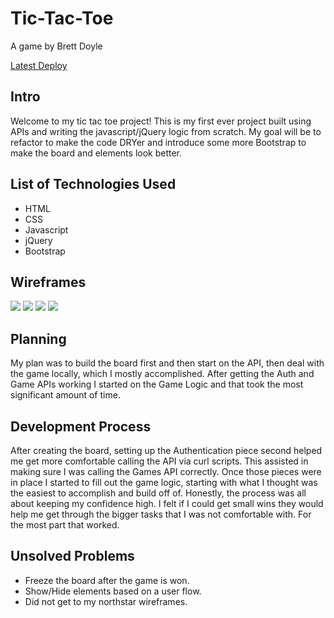 # **Tic-Tac-Toe**
A game by Brett Doyle

[Latest Deploy](https://brettdoyle44.github.io/tic-tac-toe/)

## Intro

Welcome to my tic tac toe project! This is my first ever project built using APIs and writing the javascript/jQuery logic from scratch. My goal will be to refactor to make the code DRYer and introduce some more Bootstrap to make the board and elements look better.

## List of Technologies Used

* HTML
* CSS
* Javascript
* jQuery
* Bootstrap

## Wireframes

![](https://i.imgur.com/AUrLkon.jpg)
![](https://imgur.com/0nZyDXZ.jpg)
![](https://imgur.com/cGJXEiu.jpg)
![](https://imgur.com/B8XpwRr.jpg)

## Planning

My plan was to build the board first and then start on the API, then deal with the game locally, which I mostly accomplished. After getting the Auth and Game APIs working I started on the Game Logic and that took the most significant amount of time.

## Development Process

After creating the board, setting up the Authentication piece second helped me get more comfortable calling the API via curl scripts. This assisted in making sure I was calling the Games API correctly. Once those pieces were in place I started to fill out the game logic, starting with what I thought was the easiest to accomplish and build off of. Honestly, the process was all about keeping my confidence high. I felt if I could get small wins they would help me get through the bigger tasks that I was not comfortable with. For the most part that worked.

## Unsolved Problems

* Freeze the board after the game is won.
* Show/Hide elements based on a user flow.
* Did not get to my northstar wireframes.
